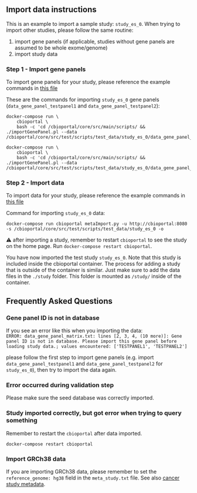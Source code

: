 ## Import data instructions ##
This is an example to import a sample study: `study_es_0`. When trying to import other studies, please follow the same routine:

1. import gene panels (if applicable, studies without gene panels are assumed to be whole exome/genome)
2. import study data

### Step 1 - Import gene panels

To import gene panels for your study, please reference the example commands in [this file](example_commands.md#importing-gene-panel)

These are the commands for importing `study_es_0` gene panels (`data_gene_panel_testpanel1` and `data_gene_panel_testpanel2`):
```shell
docker-compose run \
    cbioportal \
    bash -c 'cd /cbioportal/core/src/main/scripts/ && ./importGenePanel.pl --data /cbioportal/core/src/test/scripts/test_data/study_es_0/data_gene_panel_testpanel1.txt'
```

```shell
docker-compose run \
    cbioportal \
    bash -c 'cd /cbioportal/core/src/main/scripts/ && ./importGenePanel.pl --data /cbioportal/core/src/test/scripts/test_data/study_es_0/data_gene_panel_testpanel2.txt'
```

### Step 2 - Import data

To import data for your study, please reference the example commands in [this file](example_commands.md#importing-data)

Command for importing `study_es_0` data:

```shell
docker-compose run cbioportal metaImport.py -u http://cbioportal:8080 -s /cbioportal/core/src/test/scripts/test_data/study_es_0 -o
```

:warning: after importing a study, remember to restart `cbioportal`
to see the study on the home page. Run `docker-compose restart cbioportal`.

You have now imported the test study `study_es_0`. Note that this study is included inside the cbioportal container. The process for adding a study that is outside of the container is similar. Just make sure to add the data files in the `./study` folder. This folder is mounted as `/study/` inside of the container.

## Frequently Asked Questions

### Gene panel ID is not in database

If you see an error like this when you importing the data:  
`ERROR: data_gene_panel_matrix.txt: lines [2, 3, 4, (10 more)]: Gene panel ID is not in database. Please import this gene panel before loading study data.; values encountered: ['TESTPANEL1', 'TESTPANEL2']`  

please follow the first step to import gene panels (e.g. import `data_gene_panel_testpanel1` and `data_gene_panel_testpanel2` for `study_es_0`), then try to import the data again.

### Error occurred during validation step

Please make sure the seed database was correctly imported.

### Study imported correctly, but got error when trying to query something

Remember to restart the `cbioportal` after data imported.
```shell
docker-compose restart cbioportal
```

### Import GRCh38 data
If you are importing GRCh38 data, please remember to set the `reference_genome: hg38` field in the `meta_study.txt` file. See also [cancer study metadata](https://docs.cbioportal.org/5.1-data-loading/data-loading/file-formats#cancer-study).
